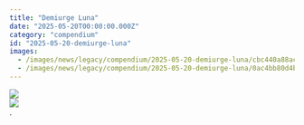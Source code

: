```yaml
---
title: "Demiurge Luna"
date: "2025-05-20T00:00:00.000Z"
category: "compendium"
id: "2025-05-20-demiurge-luna"
images:
  - /images/news/legacy/compendium/2025-05-20-demiurge-luna/cbc440a88ac547f292bc18d1567aafa3_002.webp
  - /images/news/legacy/compendium/2025-05-20-demiurge-luna/0ac4bb80d4be4510a3666b1d99b7cd6d.webp
---
```


![](/images/news/legacy/compendium/2025-05-20-demiurge-luna/cbc440a88ac547f292bc18d1567aafa3_002.webp)  
![](/images/news/legacy/compendium/2025-05-20-demiurge-luna/0ac4bb80d4be4510a3666b1d99b7cd6d.webp)  
.
